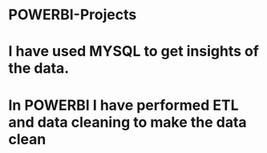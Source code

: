 # POWERBI-Projects
# I have used MYSQL to get insights of the data.
# In POWERBI I have performed ETL and data cleaning to make the data clean
#

